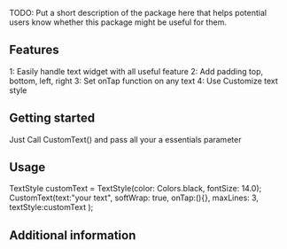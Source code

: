 <!-- 
This README describes the package. If you publish this package to pub.dev,
this README's contents appear on the landing page for your package.

For information about how to write a good package README, see the guide for
[writing package pages](https://dart.dev/guides/libraries/writing-package-pages). 

For general information about developing packages, see the Dart guide for
[creating packages](https://dart.dev/guides/libraries/create-library-packages)
and the Flutter guide for
[developing packages and plugins](https://flutter.dev/developing-packages). 
-->

TODO: Put a short description of the package here that helps potential users
know whether this package might be useful for them.

## Features

1: Easily handle text widget with all useful feature
2: Add padding top, bottom, left, right
3: Set onTap function on any text
4: Use Customize text style

## Getting started
Just Call CustomText() and pass all your a essentials parameter


## Usage

TextStyle customText = TextStyle(color: Colors.black, fontSize: 14.0);
CustomText(text:"your text", softWrap: true, onTap:(){}, maxLines: 3, textStyle:customText );

## Additional information

